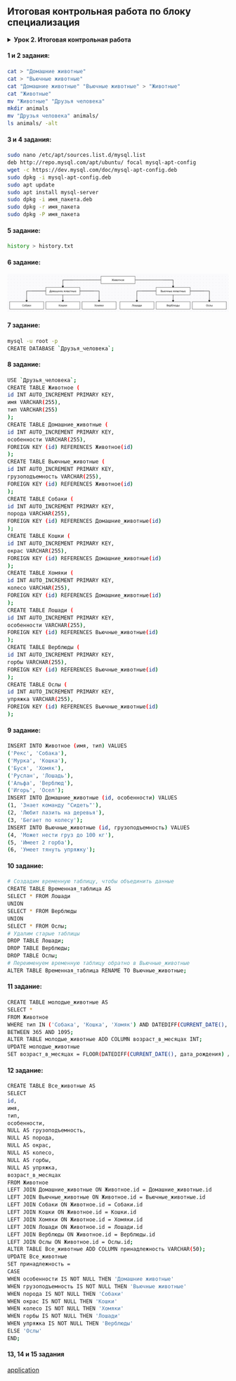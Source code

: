 ## Итоговая контрольная работа по блоку специализация
<details><summary><b>Урок 2. Итоговая контрольная работа</b></summary>

#### Информация о проекте
Необходимо организовать систему учета для питомника в котором живут домашние и вьючные животные.
#### Как сдавать проект
Для сдачи проекта необходимо создать отдельный общедоступный репозиторий (Github, gitlub, или Bitbucket).
Разработку вести в этом репозитории, использовать пул реквесты на изменения.
Программа должна запускаться и работать, ошибок при выполнении программы быть не должно.
Программа, может использоваться в различных системах, поэтому необходимо разработать класс в виде конструктора.
#### Задание
1. Используя команду cat в терминале операционной системы Linux, создать два файла Домашние животные (заполнив файл
   собаками, кошками, хомяками) и Вьючные животные заполнив файл Лошадьми, верблюдами и ослы), а затем объединить их.
   Просмотреть содержимое созданного файла. Переименовать файл, дав ему новое имя (Друзья человека).
2. Создать директорию, переместить файл туда.
3. Подключить дополнительный репозиторий MySQL. Установить любой пакет из этого репозитория.
4. Установить и удалить deb-пакет с помощью dpkg.
5. Выложить историю команд в терминале ubuntu.
6. Нарисовать диаграмму, в которой есть родительский класс, домашние животные и вьючные животные, в составы которых в
   случае домашних животных войдут классы: собаки, кошки, хомяки, а в класс вьючные животные войдут: Лошади, верблюды
   и ослы).
7. В подключенном MySQL репозитории создать базу данных “Друзья человека”.
8. Создать таблицы с иерархией из диаграммы в БД.
9. Заполнить низкоуровневые таблицы именами(животных), командами которые они выполняют и датами рождения.
10. Удалив из таблицы верблюдов, т.к. верблюдов решили перевезти в другой питомник на зимовку. Объединить таблицы
    лошади, и ослы в одну таблицу.
11. Создать новую таблицу “молодые животные” в которую попадут все животные старше 1 года, но младше 3 лет и в отдельном
    столбце с точностью до месяца подсчитать возраст животных в новой таблице.
12. Объединить все таблицы в одну, при этом сохраняя поля, указывающие на прошлую принадлежность к старым таблицам.
13. Создать класс с Инкапсуляцией методов и наследованием по диаграмме.
14. Написать программу, имитирующую работу реестра домашних животных.
    В программе должен быть реализован следующий функционал:
    1. Завести новое животное
    2. Определять животное в правильный класс
    3. Увидеть список команд, которое выполняет животное
    4. Обучить животное новым командам
    5. Реализовать навигацию по меню
15. Создайте класс Счетчик, у которого есть метод add(), увеличивающий значение внутренней int переменной на 1 при
    нажатии “Завести новое животное” Сделайте так, чтобы с объектом такого типа можно было работать в блоке
    try-with-resources. Нужно бросить исключение, если работа с объектом типа счетчик была не в ресурсном try и/или
    ресурс остался открыт. Значение считать в ресурсе try, если при заведения животного заполнены все поля.

</details>

#### 1 и 2 задания:
```bash
cat > "Домашние животные"
cat > "Вьючные животные"
cat "Домашние животные" "Вьючные животные" > "Животные"
cat "Животные"
mv "Животные" "Друзья человека"
mkdir animals
mv "Друзья человека" animals/
ls animals/ -alt
```
#### 3 и 4 задания:
```bash
sudo nano /etc/apt/sources.list.d/mysql.list
deb http://repo.mysql.com/apt/ubuntu/ focal mysql-apt-config
wget -c https://dev.mysql.com/doc/mysql-apt-config.deb
sudo dpkg -i mysql-apt-config.deb
sudo apt update
sudo apt install mysql-server
sudo dpkg -i имя_пакета.deb
sudo dpkg -r имя_пакета
sudo dpkg -P имя_пакета
```
#### 5 задание:
```bash
history > history.txt
```
#### 6 задание:
![диаграмма](diag.png)
#### 7 задание:
```bash
mysql -u root -p
CREATE DATABASE `Друзья_человека`;
```
#### 8 задание:
```bash
USE `Друзья_человека`;
CREATE TABLE Животное (
id INT AUTO_INCREMENT PRIMARY KEY,
имя VARCHAR(255),
тип VARCHAR(255)
);
CREATE TABLE Домашние_животные (
id INT AUTO_INCREMENT PRIMARY KEY,
особенности VARCHAR(255),
FOREIGN KEY (id) REFERENCES Животное(id)
);
CREATE TABLE Вьючные_животные (
id INT AUTO_INCREMENT PRIMARY KEY,
грузоподъемность VARCHAR(255),
FOREIGN KEY (id) REFERENCES Животное(id)
);
CREATE TABLE Собаки (
id INT AUTO_INCREMENT PRIMARY KEY,
порода VARCHAR(255),
FOREIGN KEY (id) REFERENCES Домашние_животные(id)
);
CREATE TABLE Кошки (
id INT AUTO_INCREMENT PRIMARY KEY,
окрас VARCHAR(255),
FOREIGN KEY (id) REFERENCES Домашние_животные(id)
);
CREATE TABLE Хомяки (
id INT AUTO_INCREMENT PRIMARY KEY,
колесо VARCHAR(255),
FOREIGN KEY (id) REFERENCES Домашние_животные(id)
);
CREATE TABLE Лошади (
id INT AUTO_INCREMENT PRIMARY KEY,
особенности VARCHAR(255),
FOREIGN KEY (id) REFERENCES Вьючные_животные(id)
);
CREATE TABLE Верблюды (
id INT AUTO_INCREMENT PRIMARY KEY,
горбы VARCHAR(255),
FOREIGN KEY (id) REFERENCES Вьючные_животные(id)
);
CREATE TABLE Ослы (
id INT AUTO_INCREMENT PRIMARY KEY,
упряжка VARCHAR(255),
FOREIGN KEY (id) REFERENCES Вьючные_животные(id)
);
```
#### 9 задание:
```bash
INSERT INTO Животное (имя, тип) VALUES
('Рекс', 'Собака'),
('Мурка', 'Кошка'),
('Буся', 'Хомяк'),
('Руслан', 'Лошадь'),
('Альфа', 'Верблюд'),
('Игорь', 'Осел');
INSERT INTO Домашние_животные (id, особенности) VALUES
(1, 'Знает команду "Сидеть"'),
(2, 'Любит лазить на деревья'),
(3, 'Бегает по колесу');
INSERT INTO Вьючные_животные (id, грузоподъемность) VALUES
(4, 'Может нести груз до 100 кг'),
(5, 'Имеет 2 горба'),
(6, 'Умеет тянуть упряжку');
```
#### 10 задание:
```bash
# Создадим временную таблицу, чтобы объединить данные
CREATE TABLE Временная_таблица AS
SELECT * FROM Лошади
UNION
SELECT * FROM Верблюды
UNION
SELECT * FROM Ослы;
# Удалим старые таблицы
DROP TABLE Лошади;
DROP TABLE Верблюды;
DROP TABLE Ослы;
# Переименуем временную таблицу обратно в Вьючные_животные
ALTER TABLE Временная_таблица RENAME TO Вьючные_животные;
```
#### 11 задание:
```bash
CREATE TABLE молодые_животные AS
SELECT *
FROM Животное
WHERE тип IN ('Собака', 'Кошка', 'Хомяк') AND DATEDIFF(CURRENT_DATE(), дата_рождения)
BETWEEN 365 AND 1095;
ALTER TABLE молодые_животные ADD COLUMN возраст_в_месяцах INT;
UPDATE молодые_животные
SET возраст_в_месяцах = FLOOR(DATEDIFF(CURRENT_DATE(), дата_рождения) / 30.44);
```
#### 12 задание:
```bash
CREATE TABLE Все_животные AS
SELECT
id,
имя,
тип,
особенности,
NULL AS грузоподъемность,
NULL AS порода,
NULL AS окрас,
NULL AS колесо,
NULL AS горбы,
NULL AS упряжка,
возраст_в_месяцах
FROM Животное
LEFT JOIN Домашние_животные ON Животное.id = Домашние_животные.id
LEFT JOIN Вьючные_животные ON Животное.id = Вьючные_животные.id
LEFT JOIN Собаки ON Животное.id = Собаки.id
LEFT JOIN Кошки ON Животное.id = Кошки.id
LEFT JOIN Хомяки ON Животное.id = Хомяки.id
LEFT JOIN Лошади ON Животное.id = Лошади.id
LEFT JOIN Верблюды ON Животное.id = Верблюды.id
LEFT JOIN Ослы ON Животное.id = Ослы.id;
ALTER TABLE Все_животные ADD COLUMN принадлежность VARCHAR(50);
UPDATE Все_животные
SET принадлежность =
CASE
WHEN особенности IS NOT NULL THEN 'Домашние животные'
WHEN грузоподъемность IS NOT NULL THEN 'Вьючные животные'
WHEN порода IS NOT NULL THEN 'Собаки'
WHEN окрас IS NOT NULL THEN 'Кошки'
WHEN колесо IS NOT NULL THEN 'Хомяки'
WHEN горбы IS NOT NULL THEN 'Лошади'
WHEN упряжка IS NOT NULL THEN 'Верблюды'
ELSE 'Ослы'
END;
```
#### 13, 14 и 15 задания
[application](app)